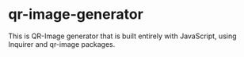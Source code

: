 # qr-image-generator
This is QR-Image generator that is built entirely with JavaScript, using Inquirer and qr-image packages.
